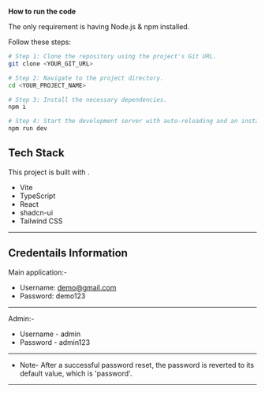 **How to run the code**

The only requirement is having Node.js & npm installed.

Follow these steps:

```sh
# Step 1: Clone the repository using the project's Git URL.
git clone <YOUR_GIT_URL>

# Step 2: Navigate to the project directory.
cd <YOUR_PROJECT_NAME>

# Step 3: Install the necessary dependencies.
npm i

# Step 4: Start the development server with auto-reloading and an instant preview.
npm run dev
```
## Tech Stack

This project is built with .

- Vite
- TypeScript
- React
- shadcn-ui
- Tailwind CSS
-----------------------------------------
## Credentails Information

Main application:-
- Username: demo@gmail.com
- Password: demo123
-----------------------------------------
Admin:-
- Username - admin
- Password - admin123
-----------------------------------------
- Note-
After a successful password reset, the password is reverted to its default value, which is 'password'.
-----------------------------------------------------------------------------------------------------  
